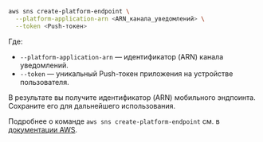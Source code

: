 ```bash
aws sns create-platform-endpoint \
  --platform-application-arn <ARN_канала_уведомлений> \
  --token <Push-токен>
```

Где:

* `--platform-application-arn` — идентификатор (ARN) канала уведомлений.
* `--token` — уникальный Push-токен приложения на устройстве пользователя.

В результате вы получите идентификатор (ARN) мобильного эндпоинта. Сохраните его для дальнейшего использования.

Подробнее о команде `aws sns create-platform-endpoint` см. в [документации AWS](https://awscli.amazonaws.com/v2/documentation/api/latest/reference/sns/create-platform-endpoint.html).